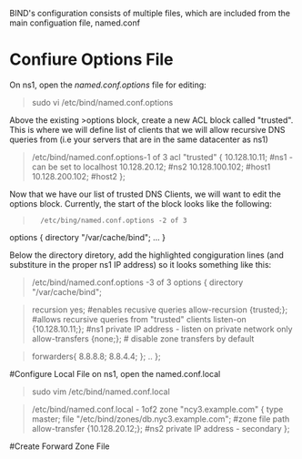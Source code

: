 BIND's configuration consists of multiple files, which are included from the main configuation file, named.conf
# Confiure Options File

On ns1, open the *named.conf.options* file for editing:
> sudo vi /etc/bind/named.conf.options

Above the existing >options  block, create a new ACL block called "trusted". This is where we will define list of clients that we will allow recursive DNS queries from (i.e your servers that are in the same datacenter as ns1)

>	/etc/bind/named.conf.options-1 of 3
acl "trusted" {
	10.128.10.11; #ns1 - can be set to localhost
	10.128.20.12; #ns2
	10.128.100.102; #host1
	10.128.200.102; #host2
};

Now that we have our list of trusted DNS Clients, we will want to edit the options block. Currently, the start of the block looks like the following:
>		/etc/bing/named.conf.options -2 of 3
options {
	directory "/var/cache/bind";
...
}

Below the directory diretory, add the highlighted congiguration lines (and substiture in the proper ns1 IP address) so it looks something like this:

>	/etc/bind/named.conf.options -3 of 3
options {
	directory "/var/cache/bind";

>	recursion yes; #enables recusive queries 
	allow-recursion {trusted;}; #allows recursive queries from "trusted" clients
	listen-on {10.128.10.11;}; #ns1 private IP address - listen on private network only
	allow-transfers {none;}; # disable zone transfers by default 

>	forwarders{
		8.8.8.8;
		8.8.4.4;
	};
..
};


#Configure Local File
on ns1, open the named.conf.local
>sudo vim /etc/bind/named.conf.local

>	/etc/bind/named.conf.local - 1of2
zone "ncy3.example.com" {
	type master;
	file "/etc/bind/zones/db.nyc3.example.com"; #zone file path
	allow-transfer {10.128.20.12;}; #ns2 private IP address - secondary
};


#Create Forward Zone File


